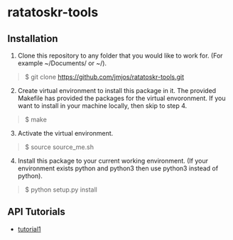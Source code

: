 # ratatoskr-tools

## Installation
1. Clone this repository to any folder that you would like to work for. (For example ~/Documents/ or ~/).
> $ git clone https://github.com/jmjos/ratatoskr-tools.git

2. Create virtual environment to install this package in it. The provided Makefile has provided the packages for the virtual envoronment. If you want to install in your machine locally, then skip to step 4.
> $ make

3. Activate the virtual environment.
> $ source source_me.sh

4. Install this package to your current working environment. (If your environment exists python and python3 then use python3 instead of python).
> $ python setup.py install

## API Tutorials
- [tutorial1](./tutorials/tutorial1.md)
